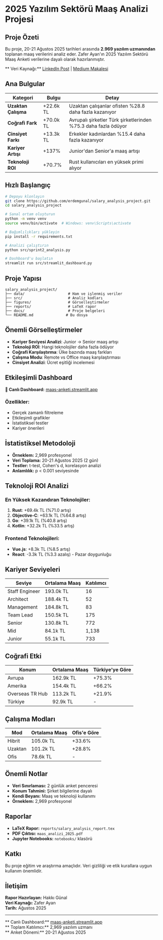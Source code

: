 # 2025 Yazılım Sektörü Maaş Analizi Projesi

## Proje Özeti

Bu proje, 20-21 Ağustos 2025 tarihleri arasında **2.969 yazılım uzmanından** toplanan maaş verilerini analiz eder. Zafer Ayan'ın 2025 Yazılım Sektörü Maaş Anketi verilerine dayalı olarak hazırlanmıştır.

** Veri Kaynağı:** [LinkedIn Post](https://www.linkedin.com/posts/zaferayan_geleneksel-maa%C5%9F-anketi-buyrun-httpslnkdin-activity-7363866008664629248-7YcQ) | [Medium Makalesi](https://zaferayan.medium.com/2025-a%C4%9Fustos-detayl%C4%B1-maa%C5%9F-anketi-98446d71920a)

## Ana Bulgular

| Kategori | Bulgu | Detay |
|----------|-------|-------|
| **Uzaktan Çalışma** | +22.6k TL | Uzaktan çalışanlar ofisten %28.8 daha fazla kazanıyor |
| **Coğrafi Fark** | +70.0k TL | Avrupalı şirketler Türk şirketlerinden %75.3 daha fazla ödüyor |
| **Cinsiyet Farkı** | +13.3k TL | Erkekler kadınlardan %15.4 daha fazla kazanıyor |
| **Kariyer Artışı** | +137% | Junior'dan Senior'a maaş artışı |
| **Teknoloji ROI** | +70.7% | Rust kullanıcıları en yüksek primi alıyor |

## Hızlı Başlangıç

```bash
# Depoyu klonlayın
git clone https://github.com/erdemgunal/salary_analysis_project.git
cd salary_analysis_project

# Sanal ortam oluşturun
python -m venv venv
source venv/bin/activate  # Windows: venv\Scripts\activate

# Bağımlılıkları yükleyin
pip install -r requirements.txt

# Analizi çalıştırın
python src/sprint2_analysis.py

# Dashboard'u başlatın
streamlit run src/streamlit_dashboard.py
```

## Proje Yapısı

```
salary_analysis_project/
├── data/                    # Ham ve işlenmiş veriler
├── src/                     # Analiz kodları
├── figures/                 # Görselleştirmeler
├── reports/                 # LaTeX rapor
├── docs/                    # Proje belgeleri
└── README.md               # Bu dosya
```

## Önemli Görselleştirmeler

- **Kariyer Seviyesi Analizi**: Junior → Senior maaş artışı
- **Teknoloji ROI**: Hangi teknolojiler daha fazla ödüyor
- **Coğrafi Karşılaştırma**: Ülke bazında maaş farkları
- **Çalışma Modu**: Remote vs Office maaş karşılaştırması
- **Cinsiyet Analizi**: Ücret eşitliği incelemesi

## Etkileşimli Dashboard

**🔗 Canlı Dashboard:** [maas-anketi.streamlit.app](http://maas-anketi.streamlit.app)

### Özellikler:
- Gerçek zamanlı filtreleme
- Etkileşimli grafikler
- İstatistiksel testler
- Kariyer önerileri

## İstatistiksel Metodoloji

- **Örneklem:** 2,969 profesyonel
- **Veri Toplama:** 20-21 Ağustos 2025 (2 gün)
- **Testler:** t-test, Cohen's d, korelasyon analizi
- **Anlamlılık:** p < 0.001 seviyesinde

## Teknoloji ROI Analizi

### En Yüksek Kazandıran Teknolojiler:
1. **Rust**: +69.4k TL (%71.0 artış)
2. **Objective-C**: +63.1k TL (%64.8 artış)
3. **Go**: +39.1k TL (%40.8 artış)
4. **Kotlin**: +32.2k TL (%33.5 artış)

### Frontend Teknolojileri:
- **Vue.js**: +8.3k TL (%8.5 artış)
- **React**: -3.3k TL (%3.3 azalış) - Pazar doygunluğu

## Kariyer Seviyeleri

| Seviye | Ortalama Maaş | Katılımcı |
|--------|---------------|-----------|
| Staff Engineer | 193.0k TL | 16 |
| Architect | 188.4k TL | 52 |
| Management | 184.8k TL | 83 |
| Team Lead | 150.5k TL | 175 |
| Senior | 130.8k TL | 772 |
| Mid | 84.1k TL | 1,138 |
| Junior | 55.1k TL | 733 |

## Coğrafi Etki

| Konum | Ortalama Maaş | Türkiye'ye Göre |
|-------|---------------|-----------------|
| Avrupa | 162.9k TL | +75.3% |
| Amerika | 154.4k TL | +66.2% |
| Overseas TR Hub | 113.2k TL | +21.9% |
| Türkiye | 92.9k TL | - |

## Çalışma Modları

| Mod | Ortalama Maaş | Ofis'e Göre |
|-----|---------------|-------------|
| Hibrit | 105.0k TL | +33.6% |
| Uzaktan | 101.2k TL | +28.8% |
| Ofis | 78.6k TL | - |

## Önemli Notlar

- **Veri Sınırlaması:** 2 günlük anket penceresi
- **Konum Tahmini:** Şirket bilgilerine dayalı
- **Kendi Beyanı:** Maaş ve teknoloji kullanımı
- **Örneklem:** 2,969 profesyonel

## Raporlar

- **LaTeX Rapor:** `reports/salary_analysis_report.tex`
- **PDF Çıktısı:** `maas_analizi_2025.pdf`
- **Jupyter Notebooks:** `notebooks/` klasörü

## Katkı

Bu proje eğitim ve araştırma amaçlıdır. Veri gizliliği ve etik kurallara uygun kullanım önemlidir.

## İletişim

**Rapor Hazırlayan:** Hakkı Günal  
**Veri Kaynağı:** Zafer Ayan  
**Tarih:** Ağustos 2025

---

** Canlı Dashboard:** [maas-anketi.streamlit.app](http://maas-anketi.streamlit.app)  
** Toplam Katılımcı:** 2,969 yazılım uzmanı  
** Anket Dönemi:** 20-21 Ağustos 2025